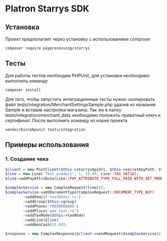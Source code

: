 Platron Starrys SDK
===============
## Установка

Проект предполагает через установку с использованием composer
<pre><code>composer require payprocessing/starrys</pre></code>

## Тесты
Для работы тестов необходим PHPUnit, для установки необходимо выполнить команду
```
composer install
```
Для того, чтобы запустить интеграционные тесты нужно скопировать файл tests/integration/MerchantSettingsSample.php удалив 
из названия Sample и вставив настройки магазина. Так же в папку tests/integration/merchant_data необходимо положить приватный
ключ и сертификат. После выполнить команду из корня проекта
```
vendor/bin/phpunit tests/integration
```

## Примеры использования

### 1. Создание чека

```php
$client = new PostClient($this->starrysApiUrl, $this->secretKeyPath, $this->certPath);
$line = new Line('Test product', 1, 10.00, Line::TAX_VAT18);
$line->addPayAttribute(Line::PAY_ATTRIBUTE_TYPE_FULL_PAID_WITH_GET_PRODUCT);

$complexServise = new ComplexRequest(time());
$complexServise->addDocumentType(ComplexRequest::DOCUMENT_TYPE_BUY)
        ->addEmail('test@test.ru')
        ->addGroup($this->group)
        ->addPhone('79050000000')
        ->addPlace('www.test.ru')
        ->addTaxMode($this->taxMode)
        ->addLine($line)
        ->addNonCash(10.00);

$response = new ComplexResponse($client->sendRequest($complexServise));
```
